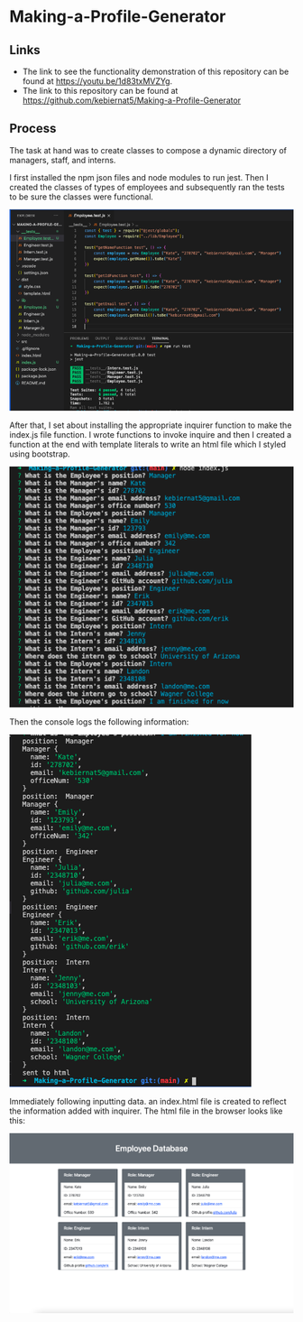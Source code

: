 # Making-a-Profile-Generator

## Links

* The link to see the functionality demonstration of this repository can be found at https://youtu.be/1d83txMVZYg.
* The link to this repository can be found at https://github.com/kebiernat5/Making-a-Profile-Generator

## Process
The task at hand was to create classes to compose a dynamic directory of managers, staff, and interns. 

I first installed the npm json files and node modules to run jest. Then I created the classes of types of employees and subsequently ran the tests to be sure the classes were functional.

![Test Success](images/tests-success.png)

After that, I set about installing the appropriate inquirer function to make the index.js file function. I wrote functions to invoke inquire and then I created a function at the end with template literals to write an html file which I styled using bootstrap. 

![Inquirer Functionality](images/information-input.png)

Then the console logs the following information:

![Console Log](images/console-log.png)

Immediately following inputting data. an index.html file is created to reflect the information added with inquirer. The html file in the browser looks like this:

![Finished Product](images/Finished-HTML.png)